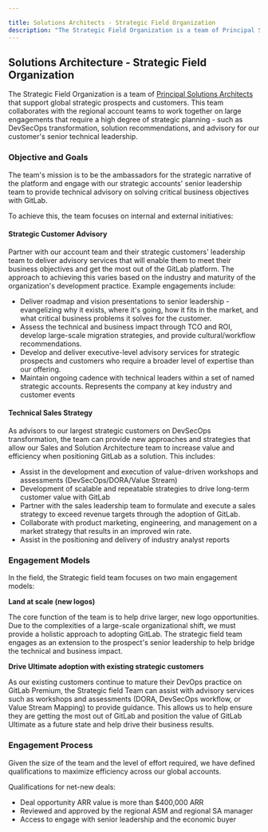 ```yaml
---

title: Solutions Architects - Strategic Field Organization
description: "The Strategic Field Organization is a team of Principal Solutions Architects that support global strategic sales opportunities and customers."
---
```



## Solutions Architecture - Strategic Field Organization

The Strategic Field Organization is a team of [Principal Solutions Architects](/job-families/sales/solutions-architect/#principal-solutions-architect-responsibilities) that support global strategic prospects and customers. This team collaborates with the regional account teams to work together on large engagements that require a high degree of strategic planning - such as DevSecOps transformation, solution recommendations, and advisory for our customer's senior technical leadership.

### Objective and Goals

The team's mission is to be the ambassadors for the strategic narrative of the platform and engage with our strategic accounts' senior leadership team to provide technical advisory on solving critical business objectives with GitLab.

To achieve this, the team focuses on internal and external initiatives:

#### Strategic Customer Advisory

Partner with our account team and their strategic customers' leadership team to deliver advisory services that will enable them to meet their business objectives and get the most out of the GitLab platform. The approach to achieving this varies based on the industry and maturity of the organization's development practice. Example engagements include:

- Deliver roadmap and vision presentations to senior leadership - evangelizing why it exists, where it's going, how it fits in the market, and what critical business problems it solves for the customer.
- Assess the technical and business impact through TCO and ROI, develop large-scale migration strategies, and provide cultural/workflow recommendations.
- Develop and deliver executive-level advisory services for strategic prospects and customers who require a broader level of expertise than our offering.
- Maintain ongoing cadence with technical leaders within a set of named strategic accounts.
Represents the company at key industry and customer events

#### Technical Sales Strategy

As advisors to our largest strategic customers on DevSecOps transformation, the team can provide new approaches and strategies that allow our Sales and Solution Architecture team to increase value and efficiency when positioning GitLab as a solution. This includes:

- Assist in the development and execution of value-driven workshops and assessments (DevSecOps/DORA/Value Stream)
- Development of scalable and repeatable strategies to drive long-term customer value with GitLab
- Partner with the sales leadership team to formulate and execute a sales strategy to exceed revenue targets through the adoption of GitLab.
- Collaborate with product marketing, engineering, and management on a market strategy that results in an improved win rate.
- Assist in the positioning and delivery of industry analyst reports

### Engagement Models

In the field, the Strategic field team focuses on two main engagement models:

**Land at scale (new logos)**

The core function of the team is to help drive larger, new logo opportunities.  Due to the complexities of a large-scale organizational shift, we must provide a holistic approach to adopting GitLab. The strategic field team engages as an extension to the prospect's senior leadership to help bridge the technical and business impact.

**Drive Ultimate adoption with existing strategic customers**

As our existing customers continue to mature their DevOps practice on GitLab Premium, the Strategic field Team can assist with advisory services such as workshops and assessments (DORA, DevSecOps workflow, or Value Stream Mapping) to provide guidance. This allows us to help ensure they are getting the most out of GitLab and position the value of GitLab Ultimate as a future state and help drive their business results.

### Engagement Process

Given the size of the team and the level of effort required, we have defined qualifications to maximize efficiency across our global accounts.

Qualifications for net-new deals:

- Deal opportunity ARR value is more than $400,000 ARR
- Reviewed and approved by the regional ASM and regional SA manager
- Access to engage with senior leadership and the economic buyer
